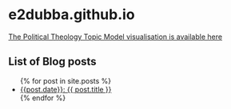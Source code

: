 # e2dubba.github.io

[The Political Theology Topic Model visualisation is available here](politicotheological.html)

## List of Blog posts 

<ul>
    {% for post in site.posts %}
    <li>
    <a href="{{ post.url }}">{{post.date}}: {{ post.title }} </a>
    </li>
    {% endfor %}
</ul>

